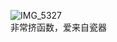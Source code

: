 ![IMG_5327](https://github.com/gamecss/gamecss/assets/52902973/8b65c6f0-fba3-46f7-ac88-c90d880e0018)  
非常挤函数，爱来自瓷器
